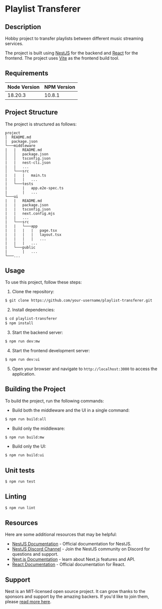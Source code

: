 # Playlist Transferer

## Description
Hobby project to transfer playlists between different music streaming services. 

The project is built using [NestJS](https://nestjs.com) for the backend and [React](https://reactjs.org) for the frontend. The project uses [Vite](https://vitejs.dev) as the frontend build tool.

## Requirements

| Node Version | NPM Version |
|--------------|-------------|
| 18.20.3      | 10.8.1      |


## Project Structure
The project is structured as follows:
```
project
│  README.md
|  package.json    
└───middleware
|   |   README.md
│   │   package.json
│   │   tsconfig.json
|   |   nest-cli.json
|   |   ...
│   └───src
|   |   |   main.ts
|   |   |   ...
|   └───tests
|       |   app.e2e-spec.ts
|       |   ...
└───ui
|   |   README.md
|   |   package.json
|   |   tsconfig.json
|   |   next.config.mjs
|   |   ...
|   └───src
|   |   └───app
|   |   |   |   page.tsx
|   |   |   |   layout.tsx
|   |   |   |   ...
|   |   |   ...
|   └───public
|       |   ...
└───...
```


## Usage
To use this project, follow these steps:

1. Clone the repository:
```bash
$ git clone https://github.com/your-username/playlist-transferer.git
```

2. Install dependencies:
```bash
$ cd playlist-transferer
$ npm install
```

3. Start the backend server:
```bash
$ npm run dev:mw
```

4. Start the frontend development server:
```bash
$ npm run dev:ui
```

5. Open your browser and navigate to `http://localhost:3000` to access the application.

## Building the Project
To build the project, run the following commands:

- Build both the middleware and the UI in a single command:
```bash
$ npm run build:all
```

- Build only the middleware:
```bash
$ npm run build:mw
```

- Build only the UI:
```bash
$ npm run build:ui
```

## Unit tests
```bash
$ npm run test
```

## Linting
```bash
$ npm run lint
```

## Resources
Here are some additional resources that may be helpful:

- [NestJS Documentation](https://docs.nestjs.com) - Official documentation for NestJS.
- [NestJS Discord Channel](https://discord.com/invite/G7Qnnhy) - Join the NestJS community on Discord for questions and support.
- [Next.js Documentation](https://nextjs.org/docs) - learn about Next.js features and API.
- [React Documentation](https://reactjs.org/) - Official documentation for React.

## Support
Nest is an MIT-licensed open source project. It can grow thanks to the sponsors and support by the amazing backers. If you'd like to join them, please [read more here](https://docs.nestjs.com/support).
